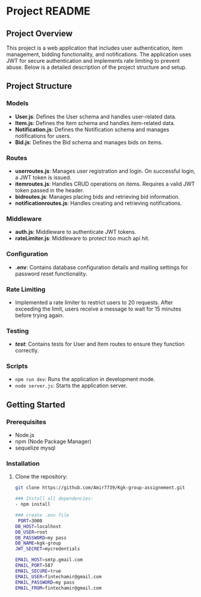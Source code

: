 # Project README

## Project Overview

This project is a web application that includes user authentication, item management, bidding functionality, and notifications. The application uses JWT for secure authentication and implements rate limiting to prevent abuse. Below is a detailed description of the project structure and setup.

## Project Structure

### Models
- **User.js**: Defines the User schema and handles user-related data.
- **Item.js**: Defines the Item schema and handles item-related data.
- **Notification.js**: Defines the Notification schema and manages notifications for users.
- **Bid.js**: Defines the Bid schema and manages bids on items.

### Routes
- **userroutes.js**: Manages user registration and login. On successful login, a JWT token is issued.
- **itemroutes.js**: Handles CRUD operations on items. Requires a valid JWT token passed in the header.
- **bidroutes.js**: Manages placing bids and retrieving bid information.
- **notificationroutes.js**: Handles creating and retrieving notifications.

### Middleware
- **auth.js**: Middleware to authenticate JWT tokens.
- **rateLimiter.js**: Middleware to protect too much api hit.
### Configuration
- **.env**: Contains database configuration details and mailing settings for password reset functionality.

### Rate Limiting
- Implemented a rate limiter to restrict users to 20 requests. After exceeding the limit, users receive a message to wait for 15 minutes before trying again.

### Testing
- **_test_**: Contains tests for User and Item routes to ensure they function correctly.

### Scripts
- `npm run dev`: Runs the application in development mode.
- `node server.js`: Starts the application server.

## Getting Started

### Prerequisites
- Node.js
- npm (Node Package Manager)
- sequelize mysql

### Installation

1. Clone the repository:
   ```sh
   git clone https://github.com/Amir7739/Kgk-group-assignement.git

   ### Install all dependencies:
   - npm install

   ### create .env file
    PORT=3000
   DB_HOST=localhost
   DB_USER=root
   DB_PASSWORD=my pass
   DB_NAME=kgk-group
   JWT_SECRET=mycredentials
   
   EMAIL_HOST=smtp.gmail.com
   EMAIL_PORT=587
   EMAIL_SECURE=true
   EMAIL_USER=fintechamir@gmail.com
   EMAIL_PASSWORD=my pass
   EMAIL_FROM=fintechamir@gmail.com



